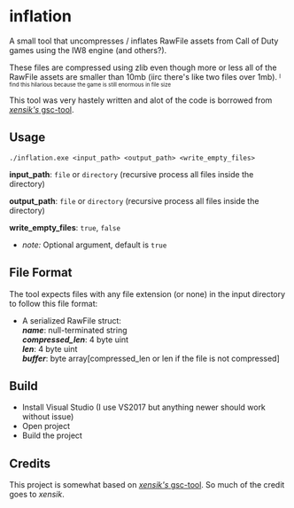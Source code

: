 # inflation
A small tool that uncompresses / inflates RawFile assets from Call of Duty games using the IW8 engine (and others?). 

These files are compressed using zlib even though more or less all of the RawFile assets are smaller than 10mb (iirc there's like two files over 1mb).
<sup><sub>I find this hilarious because the game is still enormous in file size</sub></sup>

This tool was very hastely written and alot of the code is borrowed from [*xensik's* gsc-tool](https://github.com/xensik/gsc-tool).

## Usage
``./inflation.exe <input_path> <output_path> <write_empty_files>``

**input_path**: `file` or `directory` (recursive process all files inside the directory)

**output_path**: `file` or `directory` (recursive process all files inside the directory)

**write_empty_files**: `true`, `false`
- *note:* Optional argument, default is `true`

## File Format
The tool expects files with any file extension (or none) in the input directory to follow this file format:

- A serialized RawFile struct: <br/>
***name***: null-terminated string <br/>
***compressed_len***: 4 byte uint <br/>
***len***: 4 byte uint <br/>
***buffer***: byte array[compressed_len or len if the file is not compressed] <br/>

## Build
- Install Visual Studio (I use VS2017 but anything newer should work without issue)
- Open project
- Build the project

## Credits
This project is somewhat based on [*xensik's* gsc-tool](https://github.com/xensik/gsc-tool). So much of the credit goes to *xensik*.
